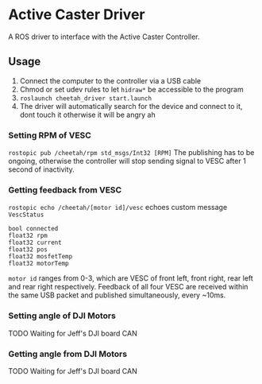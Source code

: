 # Active Caster Driver
A ROS driver to interface with the Active Caster Controller.

## Usage
1. Connect the computer to the controller via a USB cable 
2. Chmod or set udev rules to let `hidraw*` be accessible to the program
3. `roslaunch cheetah_driver start.launch`
4. The driver will automatically search for the device and connect to it, dont touch it otherwise it will be angry ah

### Setting RPM of VESC
```rostopic pub /cheetah/rpm std_msgs/Int32 [RPM]```
The publishing has to be ongoing, otherwise the controller will stop sending signal to VESC after 1 second of inactivity.


### Getting feedback from VESC
```rostopic echo /cheetah/[motor id]/vesc``` echoes custom message `VescStatus`
```
bool connected
float32 rpm
float32 current
float32 pos
float32 mosfetTemp
float32 motorTemp
```
`motor id` ranges from 0-3, which are VESC of front left, front right, rear left and rear right respectively. Feedback of all four VESC are received within the same USB packet and published simultaneously, every ~10ms.

### Setting angle of DJI Motors
TODO Waiting for Jeff's DJI board CAN

### Getting angle from DJI Motors
TODO Waiting for Jeff's DJI board CAN
